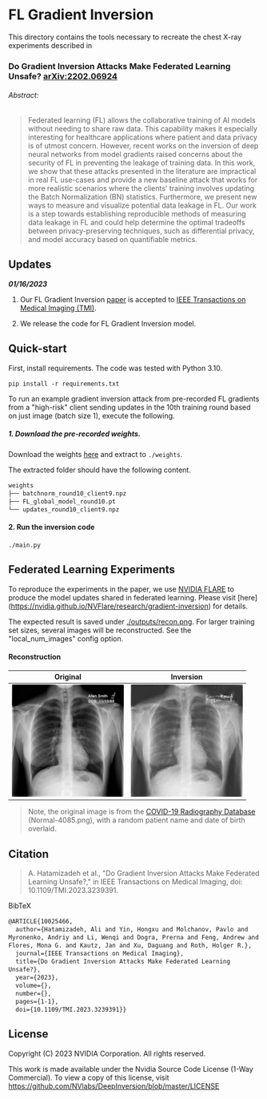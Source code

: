 # FL Gradient Inversion

This directory contains the tools necessary to recreate the chest X-ray 
experiments described in 


### Do Gradient Inversion Attacks Make Federated Learning Unsafe? [arXiv:2202.06924](https://arxiv.org/abs/2202.06924)

###### Abstract:

> Federated learning (FL) allows the collaborative training of AI models without needing to share raw data. This capability makes it especially interesting for healthcare applications where patient and data privacy is of utmost concern. However, recent works on the inversion of deep neural networks from model gradients raised concerns about the security of FL in preventing the leakage of training data. In this work, we show that these attacks presented in the literature are impractical in real FL use-cases and provide a new baseline attack that works for more realistic scenarios where the clients' training involves updating the Batch Normalization (BN) statistics. Furthermore, we present new ways to measure and visualize potential data leakage in FL. Our work is a step towards establishing reproducible methods of measuring data leakage in FL and could help determine the optimal tradeoffs between privacy-preserving techniques, such as differential privacy, and model accuracy based on quantifiable metrics.


## Updates

***01/16/2023***

1. Our FL Gradient Inversion [paper](https://arxiv.org/pdf/2202.06924.pdf) is accepted to [IEEE Transactions on Medical Imaging (TMI)](https://www.embs.org/tmi/). 

2. We release the code for FL Gradient Inversion model. 

## Quick-start

First, install requirements. The code was tested with Python 3.10.
```setup
pip install -r requirements.txt
```

To run an example gradient inversion attack from pre-recorded FL gradients 
from a "high-risk" client sending updates in the 10th training round based on 
just image (batch size 1), execute the following.

##### 1. Download the pre-recorded weights.

Download the weights [here](https://drive.google.com/file/d/1o6aZy2oBSD7ayPgkHfZ41lzANhldTVyr/view?usp=share_link)
and extract to `./weights`.

The extracted folder should have the following content.
```
weights
├── batchnorm_round10_client9.npz
├── FL_global_model_round10.pt
└── updates_round10_client9.npz
```

#### 2. Run the inversion code
```
./main.py 
```


## Federated Learning Experiments

To reproduce the experiments in the paper, we use [NVIDIA FLARE](https://github.com/NVIDIA/NVFlare) to produce 
the model updates shared in federated learning. Please visit [here]
(https://nvidia.github.io/NVFlare/research/gradient-inversion) for 
details. 

The expected result is saved under [./outputs/recon.png](./outputs/recon.png). For larger 
training set sizes, several images will be reconstructed. See the 
"local_num_images" config option.

#### Reconstruction

| Original        | Inversion        |
|-----------------|------------------|
| ![](./orig.png) | ![](./recon.png) |

> Note, the original image is from the [COVID-19 Radiography Database](https://www.kaggle.com/tawsifurrahman/covid19-radiography-database) (Normal-4085.png), 
> with a random patient name and date of birth overlaid.

## Citation

> A. Hatamizadeh et al., "Do Gradient Inversion Attacks Make Federated Learning Unsafe?," in IEEE Transactions on Medical Imaging, doi: 10.1109/TMI.2023.3239391.

BibTeX
```
@ARTICLE{10025466,
  author={Hatamizadeh, Ali and Yin, Hongxu and Molchanov, Pavlo and Myronenko, Andriy and Li, Wenqi and Dogra, Prerna and Feng, Andrew and Flores, Mona G. and Kautz, Jan and Xu, Daguang and Roth, Holger R.},
  journal={IEEE Transactions on Medical Imaging}, 
  title={Do Gradient Inversion Attacks Make Federated Learning Unsafe?}, 
  year={2023},
  volume={},
  number={},
  pages={1-1},
  doi={10.1109/TMI.2023.3239391}}
```

## License

Copyright (C) 2023 NVIDIA Corporation. All rights reserved.

This work is made available under the Nvidia Source Code License (1-Way Commercial). To view a copy of this license, visit https://github.com/NVlabs/DeepInversion/blob/master/LICENSE
